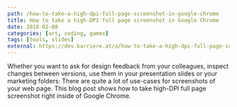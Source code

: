 ```yaml
---
path: /how-to-take-a-high-dpi-full-page-screenshot-in-google-chrome
title: How to take a high-DPI full page screenshot in Google Chrome
date: 2018-02-08
categories: [art, coding, games]
tags: [tools, slides]
external: https://dev.karriere.at/a/how-to-take-a-high-dpi-full-page-screenshot-in-google-chrome
---
```


Whether you want to ask for design feedback from your colleagues, inspect changes between versions, use them in your presentation slides or your marketing folders: There are quite a lot of use-cases for screenshots of your web page. This blog post shows how to take high-DPI full page screenshot right inside of Google Chrome. 

<!--

Whether you want to ask for design feedback from your colleagues, inspect changes between versions, use them in your presentation slides or your marketing folders: There are quite a lot of use-cases for screenshots of your web page. This blog post shows how to take high-DPI full page screenshot right inside of Google Chrome. 

You don't need to install additional tools or have ever used the Chrome Developer Tools before. This post is specifically written for marketing and product managers, but designers and developers might find it useful as well.

<p>When you’ve read the post you’ll be able to take screenhots like the following screenshot of a company profile, which has 4080&nbsp;×&nbsp;9744&nbsp;px in its full version:</p>

![](/images/high-dpi-screenshot/high-dpi-screenshot-result.jpg)

## Overview

There are three steps, which are simple and easy to remember as soon as you've done them once:

1. Access the device toolbar in the Chrome Developer Tools
2. Adjust the viewport size and device pixel ratio
3. Capture a full size screenshot

![](/images/high-dpi-screenshot/high-dpi-screenshot-steps.jpg)

## Access the device toolbar in the Chrome Developer Tools

The easiest way to open the Chrome Developer Tools is by using a keyboard shortcut:

* `Ctrl` + `Shift` + `I` on Windows
* `Command` + `Option` + `I` on Mac OS

The `I` stands for "inspect", if you need a mnemonic. But you can also click the Chrome menu at the top-right of your browser window and select _Tools > Developer Tools._ 

![](/images/high-dpi-screenshot/high-dpi-screenshot-access-chrome-developer-tools.png)

The Chrome menu is probably in your local language, but you should be able to figure out what menu items are identical to _Tools > Developer Tools._ 😉
 
Once you're in the Chrome Developer Tools you can click the _Toggle device toolbar_ button, which is shown in blue in the following screenshot:

![](/images/high-dpi-screenshot/high-dpi-screenshot-step-1.png)

Your page will now be shown in an extra window and the device toolbar appears at the top of your viewport.

## Adjust the viewport size and device pixel ratio

If you've never opened the device toolbar before, the DPR setting is probably hidden.

![](/images/high-dpi-screenshot/high-dpi-screenshot-step-2-device-pixel-ratio-missing.png)

To add this dropdown you'll have to click the three vertical dots at the top-right of the device toolbar. In the menu you can then select _Add device pixel ratio._

![](/images/high-dpi-screenshot/high-dpi-screenshot-step-2-add-device-pixel-ratio.png)

If you have all the controls you can select the following settings in the device toolbar:

![](/images/high-dpi-screenshot/high-dpi-screenshot-step-2.png)

* Viewport controls: Responsive
* Viewport size: Choose whatever width you'd like. The height isn't important, just choose any value.
* Device pixel ratio: Highest

## Capture a full size screenshot

Once you've setup the viewport you'll have to click the three vertical dots again and select _Capture full size screenshot._

![](/images/high-dpi-screenshot/high-dpi-screenshot-step-3.png)

Please wait while the browser takes a full page screenshot, when it's done it will automatically start a download of your image. 

<p>The resulting image in my example has 4080&nbsp;×&nbsp;9744&nbsp;px in its full version:</p>

![](/images/high-dpi-screenshot/high-dpi-screenshot-result.jpg)

If I zoom in on the cards in the center of the page I can see, that the image has a high resolution. It should be sufficient for print as well.

![](/images/high-dpi-screenshot/high-dpi-screenshot-teamwork.png)

-->
